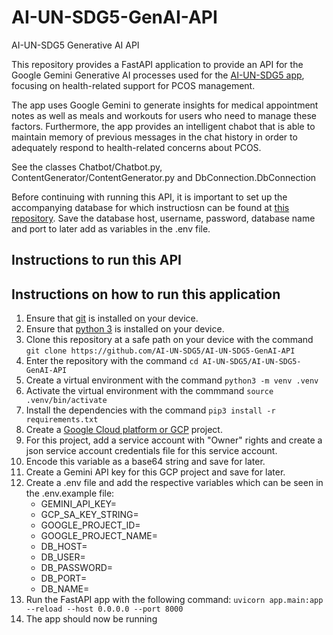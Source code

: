 # AI-UN-SDG5-GenAI-API
AI-UN-SDG5 Generative AI API

This repository provides a FastAPI application to provide an API for the Google Gemini Generative AI processes used for the [AI-UN-SDG5 app](https://github.com/AI-UN-SDG5/AI-UN-SDG5-App), focusing on health-related support for PCOS management.

The app uses Google Gemini to generate insights for medical appointment notes as well as meals and workouts for users who need to manage these factors. Furthermore, the app provides an intelligent chabot that is able to maintain memory of previous messages in the chat history in order to adequately respond to health-related concerns about PCOS.

See the classes Chatbot/Chatbot.py, ContentGenerator/ContentGenerator.py and DbConnection.DbConnection

Before continuing with running this API, it is important to set up the accompanying database for which instructiosn can be found at [this repository](https://github.com/AI-UN-SDG5/AI-UN-SDG5_Data_Preparation). Save the database host, username, password, database name and port to later add as variables in the .env file.

## Instructions to run this API
## Instructions on how to run this application
1. Ensure that [git](https://git-scm.com/downloads) is installed on your device.
2. Ensure that [python 3](https://www.python.org/downloads/) is installed on your device.
3. Clone this repository at a safe path on your device with the command ```git clone https://github.com/AI-UN-SDG5/AI-UN-SDG5-GenAI-API```
4. Enter the repository with the command ```cd AI-UN-SDG5/AI-UN-SDG5-GenAI-API```
5. Create a virtual environment with the command ```python3 -m venv .venv```
6. Activate the virtual environment with the commmand  ```source .venv/bin/activate```
7. Install the dependencies with the command ```pip3 install -r requirements.txt```
8. Create a [Google Cloud platform or GCP](https://cloud.google.com/) project.
9. For this project, add a service account with "Owner" rights and create a json service account credentials file for this service account.
10. Encode this variable as a base64 string and save for later.
11. Create a Gemini API key for this GCP project and save for later.
12. Create a .env file and add the respective variables which can be seen in the .env.example file:
    - GEMINI_API_KEY=
    - GCP_SA_KEY_STRING=
    - GOOGLE_PROJECT_ID=
    - GOOGLE_PROJECT_NAME=
    - DB_HOST=
    - DB_USER=
    - DB_PASSWORD=
    - DB_PORT=
    - DB_NAME=
13. Run the FastAPI app with the following command: ```uvicorn app.main:app --reload --host 0.0.0.0 --port 8000```
14. The app should now be running 